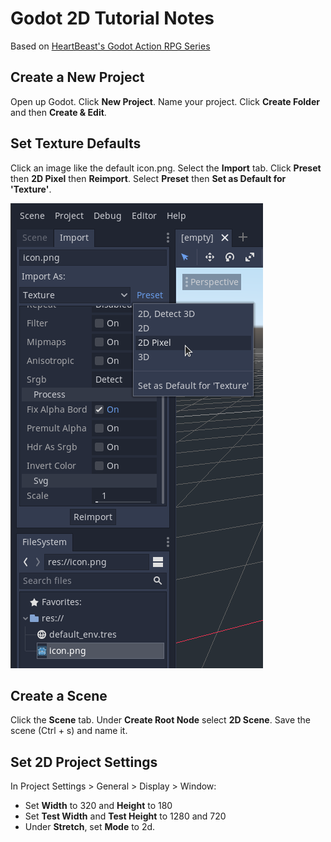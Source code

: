 # Godot 2D Tutorial Notes

Based on [HeartBeast's Godot Action RPG Series](
https://youtube.com/playlist?list=PL9FzW-m48fn2SlrW0KoLT4n5egNdX-W9a)

## Create a New Project

Open up Godot. Click **New Project**. Name your project. Click **Create Folder** and then **Create & Edit**.

## Set Texture Defaults

Click an image like the default icon.png. Select the **Import** tab. Click **Preset** then **2D Pixel** then **Reimport**. Select **Preset** then **Set as Default for 'Texture'**.

![01.png](01.png)

## Create a Scene

Click the **Scene** tab. Under **Create Root Node** select **2D Scene**. Save the scene (Ctrl + s) and name it.

## Set 2D Project Settings

In Project Settings > General > Display > Window:
* Set **Width** to 320 and **Height** to 180
* Set **Test Width** and **Test Height** to 1280 and 720
* Under **Stretch**, set **Mode** to 2d.

